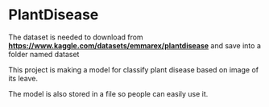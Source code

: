 # PlantDisease
The dataset is needed to download from **https://www.kaggle.com/datasets/emmarex/plantdisease** and save into a folder named dataset

This project is making a model for classify plant disease based on image of its leave.

The model is also stored in a file so people can easily use it.
